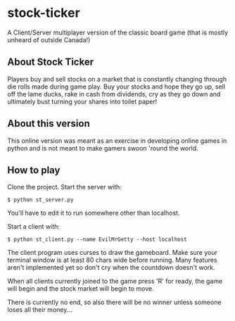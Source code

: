 # stock-ticker
A Client/Server multiplayer version of the classic board game (that is mostly unheard of outside Canada!)

## About Stock Ticker
Players buy and sell stocks on a market that is constantly changing through die rolls made during game play. 
Buy your stocks and hope they go up, sell off the lame ducks, rake in cash from dividends, cry as they go down and ultimately
bust turning your shares into toilet paper!

## About this version
This online version was meant as an exercise in developing online games in python and is not meant to make
gamers swoon 'round the world.

## How to play
Clone the project.  Start the server with:

    $ python st_server.py
    
You'll have to edit it to run somewhere other than localhost.

Start a client with:

    $ python st_client.py --name EvilMrGetty --host localhost

The client program uses curses to draw the gameboard. Make sure your terminal window is
at least 80 chars wide before running.  Many features aren't implemented yet so don't cry when the countdown
doesn't work.

When all clients currently joined to the game press 'R' for ready, the game will begin and the stock market
will begin to move.

There is currently no end, so also there will be no winner unless someone loses all their money...
